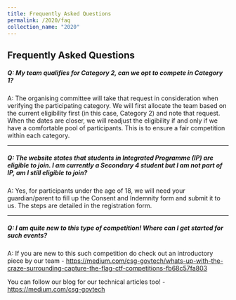 ```yaml
---
title: Frequently Asked Questions
permalink: /2020/faq
collection_name: "2020"
---
```


## Frequently Asked Questions


##### Q: My team qualifies for Category 2, can we opt to compete in Category 1?

A: The organising committee will take that request in consideration when verifying the participating category. We will first allocate the team based on the current eligibility first (in this case, Category 2) and note that request. When the dates are closer, we will readjust the eligibility if and only if we have a comfortable pool of participants. This is to ensure a fair competition within each category. 

---

##### Q: The website states that students in Integrated Programme (IP) are eligible to join. I am currently a Secondary 4 student but I am not part of IP, am I still eligible to join?

A: Yes, for participants under the age of 18, we will need your guardian/parent to fill up the Consent and Indemnity form and submit it to us. The steps are detailed in the registration form.

---

##### Q: I am quite new to this type of competition! Where can I get started for such events?

A: If you are new to this such competition do check out an introductory piece by our team -  <https://medium.com/csg-govtech/whats-up-with-the-craze-surrounding-capture-the-flag-ctf-competitions-fb68c57fa803>

You can follow our blog for our technical articles too! - <https://medium.com/csg-govtech>

